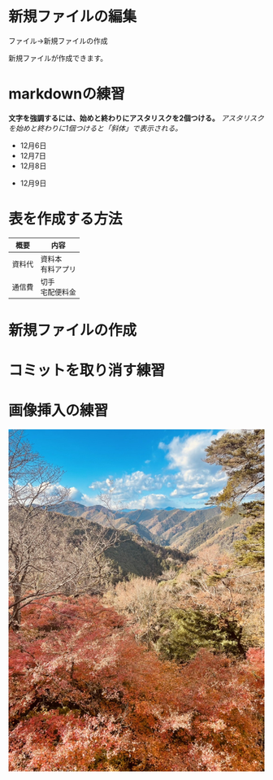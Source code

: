 # 新規ファイルの編集
ファイル→新規ファイルの作成

新規ファイルが作成できます。
# markdownの練習
**文字を強調するには、始めと終わりにアスタリスクを2個つける。**
*アスタリスクを始めと終わりに1個つけると「斜体」で表示される。*

- 12月6日
- 12月7日
- 12月8日

* 12月9日
# 表を作成する方法
|概要|内容
|--|--
|資料代|資料本<br>有料アプリ
|通信費|切手<br>宅配便料金
# 新規ファイルの作成
# コミットを取り消す練習
# 画像挿入の練習
![高尾山](img/takaosan.jpg)